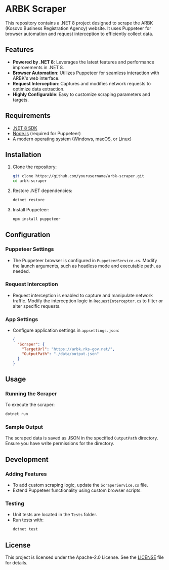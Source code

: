 # ARBK Scraper

This repository contains a .NET 8 project designed to scrape the ARBK (Kosovo Business Registration Agency) website. It uses Puppeteer for browser automation and request interception to efficiently collect data.

## Features

- **Powered by .NET 8**: Leverages the latest features and performance improvements in .NET 8.
- **Browser Automation**: Utilizes Puppeteer for seamless interaction with ARBK's web interface.
- **Request Interception**: Captures and modifies network requests to optimize data extraction.
- **Highly Configurable**: Easy to customize scraping parameters and targets.

## Requirements

- [.NET 8 SDK](https://dotnet.microsoft.com/download/dotnet/8.0)
- [Node.js](https://nodejs.org/) (required for Puppeteer)
- A modern operating system (Windows, macOS, or Linux)

## Installation

1. Clone the repository:

   ```bash
   git clone https://github.com/yourusername/arbk-scraper.git
   cd arbk-scraper
   ```

2. Restore .NET dependencies:

   ```bash
   dotnet restore
   ```

3. Install Puppeteer:

   ```bash
   npm install puppeteer
   ```

## Configuration

### Puppeteer Settings

- The Puppeteer browser is configured in `PuppeteerService.cs`. Modify the launch arguments, such as headless mode and executable path, as needed.

### Request Interception

- Request interception is enabled to capture and manipulate network traffic. Modify the interception logic in `RequestInterceptor.cs` to filter or alter specific requests.

### App Settings

- Configure application settings in `appsettings.json`:
  ```json
  {
    "Scraper": {
      "TargetUrl": "https://arbk.rks-gov.net/",
      "OutputPath": "./data/output.json"
    }
  }
  ```

## Usage

### Running the Scraper

To execute the scraper:

```bash
dotnet run
```

### Sample Output

The scraped data is saved as JSON in the specified `OutputPath` directory. Ensure you have write permissions for the directory.

## Development

### Adding Features

- To add custom scraping logic, update the `ScraperService.cs` file.
- Extend Puppeteer functionality using custom browser scripts.

### Testing

- Unit tests are located in the `Tests` folder.
- Run tests with:
  ```bash
  dotnet test
  ```

## License

This project is licensed under the Apache-2.0 License. See the [LICENSE](LICENSE) file for details.

